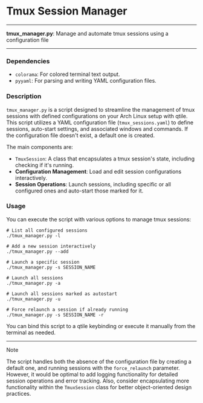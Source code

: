 # Tmux Session Manager

---

**tmux_manager.py**: Manage and automate tmux sessions using a configuration file

---

### Dependencies

- `colorama`: For colored terminal text output.
- `pyyaml`: For parsing and writing YAML configuration files.

### Description

`tmux_manager.py` is a script designed to streamline the management of tmux sessions with defined configurations on your Arch Linux setup with qtile. This script utilizes a YAML configuration file (`tmux_sessions.yaml`) to define sessions, auto-start settings, and associated windows and commands. If the configuration file doesn't exist, a default one is created.

The main components are:
- `TmuxSession`: A class that encapsulates a tmux session's state, including checking if it's running.
- **Configuration Management**: Load and edit session configurations interactively.
- **Session Operations**: Launch sessions, including specific or all configured ones and auto-start those marked for it.

### Usage

You can execute the script with various options to manage tmux sessions:

```shell
# List all configured sessions
./tmux_manager.py -l

# Add a new session interactively
./tmux_manager.py --add

# Launch a specific session
./tmux_manager.py -s SESSION_NAME

# Launch all sessions
./tmux_manager.py -a

# Launch all sessions marked as autostart
./tmux_manager.py -u

# Force relaunch a session if already running
./tmux_manager.py -s SESSION_NAME -r
```

You can bind this script to a qtile keybinding or execute it manually from the terminal as needed.

---

> [!NOTE]
> The script handles both the absence of the configuration file by creating a default one, and running sessions with the `force_relaunch` parameter. However, it would be optimal to add logging functionality for detailed session operations and error tracking. Also, consider encapsulating more functionality within the `TmuxSession` class for better object-oriented design practices.